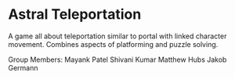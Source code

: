 # Astral Teleportation

A game all about teleportation similar to portal with linked character movement. 
Combines aspects of platforming and puzzle solving.

Group Members: 
Mayank Patel
Shivani Kumar
Matthew Hubs
Jakob Germann

